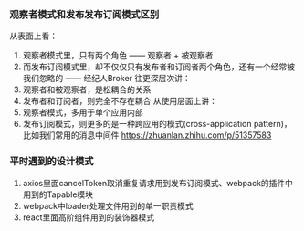 ### 观察者模式和发布发布订阅模式区别
从表面上看：
1. 观察者模式里，只有两个角色 —— 观察者 + 被观察者
2. 而发布订阅模式里，却不仅仅只有发布者和订阅者两个角色，还有一个经常被我们忽略的 —— 经纪人Broker
往更深层次讲：
1. 观察者和被观察者，是松耦合的关系
2. 发布者和订阅者，则完全不存在耦合
从使用层面上讲：
1. 观察者模式，多用于单个应用内部
2. 发布订阅模式，则更多的是一种跨应用的模式(cross-application pattern)，比如我们常用的消息中间件
https://zhuanlan.zhihu.com/p/51357583

### 平时遇到的设计模式
1. axios里面cancelToken取消重复请求用到发布订阅模式、webpack的插件中用到的Tapable模块
2. webpack中loader处理文件用到的单一职责模式
3. react里面高阶组件用到的装饰器模式